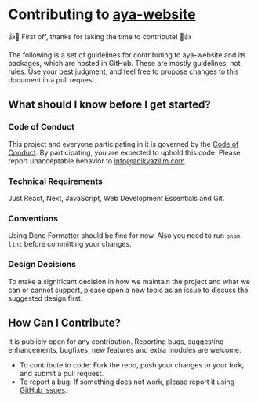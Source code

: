 # Contributing to [aya-website](https://github.com/acikkaynak/aya-website)

👍🎉 First off, thanks for taking the time to contribute! 🎉👍

The following is a set of guidelines for contributing to aya-website and its
packages, which are hosted in GitHub. These are mostly guidelines, not rules.
Use your best judgment, and feel free to propose changes to this document in
a pull request.

## What should I know before I get started?

### Code of Conduct

This project and everyone participating in it is governed by the
[Code of Conduct](https://acikyazilimagi.com/aya/policies). By
participating, you are expected to uphold this code. Please
report unacceptable behavior to
[info@acikyazilim.com](mailto:info@acikyazilim.com).

### Technical Requirements

Just React, Next, JavaScript, Web Development Essentials and Git.

### Conventions

Using Deno Formatter should be fine for now. Also you need to run `pnpm lint`
before committing your changes.

### Design Decisions

To make a significant decision in how we maintain the project and what we can or
cannot support, please open a new topic as an issue to discuss the suggested
design first.

## How Can I Contribute?

It is publicly open for any contribution. Reporting bugs, suggesting
enhancements, bugfixes, new features and extra modules are welcome.

- To contribute to code: Fork the repo, push your changes to your fork, and
  submit a pull request.
- To report a bug: If something does not work, please report it using
  [GitHub Issues](https://github.com/acikkaynak/aya-website/issues).
